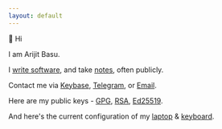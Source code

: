 ```yaml
---
layout: default
---
```


👋 Hi

I am Arijit Basu.

I [write software][1], and take [notes][2], often publicly.

Contact me via [Keybase][3], [Telegram][4], or [Email][5].

Here are my public keys - [GPG][6], [RSA][7], [Ed25519][8].

And here's the current configuration of my [laptop][9] & [keyboard][10].

[1]: https://github.com/sayanarijit
[2]: /notes
[3]: https://keybase.io/sayanarijit
[4]: https://t.me/sayanarijit
[5]: mailto:hi@arijitbasu.in
[6]: /gpg.txt
[7]: /id_rsa.txt
[8]: /id_ed25519.txt
[9]: https://github.com/sayanarijit/.files
[10]: /keyboard
